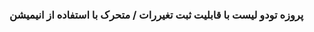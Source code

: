 <h3 aling="center">
  <p>
    پروزه تودو لیست با قابلیت ثبت تغیررات / متحرک  با استفاده از انیمیشن 
  </p>
</h1>
